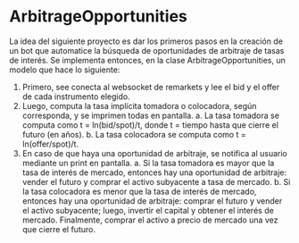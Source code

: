 # ArbitrageOpportunities
La idea del siguiente proyecto es dar los primeros pasos en la creación de un bot que automatice la búsqueda de oportunidades de arbitraje de tasas de interés. 
Se implementa entonces, en la clase ArbitrageOpportunities, un modelo que hace lo siguiente: 
1. Primero, see conecta al websocket de remarkets y lee el bid y el offer de cada instrumento elegido. 
2. Luego, computa la tasa implícita tomadora o colocadora, según corresponda, y se imprimen todas en pantalla.
  a. La tasa tomadora se computa como t = ln(bid/spot)/t, donde t = tiempo hasta que cierre el futuro (en años). 
  b. La tasa colocadora se computa como t = ln(offer/spot)/t. 
4. En caso de que haya una oportunidad de arbitraje, se notifica al usuario mediante un print en pantalla.
  a. Si la tasa tomadora es mayor que la tasa de interés de mercado, entonces hay una oportunidad de arbitraje: vender el futuro y comprar el activo subyacente a tasa de mercado.
  b. Si la tasa colocadora es menor que la tasa de interés de mercado, entonces hay una oportunidad de arbitraje: comprar el futuro y vender el activo subyacente; luego, invertir el capital y obtener el interés de mercado. Finalmente, comprar el activo a precio de mercado una vez que cierre el futuro. 
